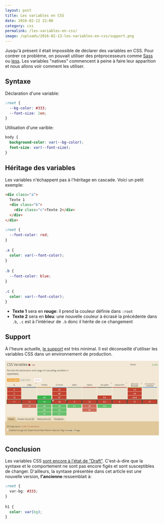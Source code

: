 ```yaml
---
layout: post
title: Les variables en CSS
date: 2016-02-12 22:00
category: css
permalink: /les-variables-en-css/
image: /uploads/2016-02-13-les-variables-en-css/support.png
---
```


Jusqu'à présent il était impossible de déclarer des variables en CSS. Pour contrer ce problème, on pouvait utiliser des préprocesseurs comme [Sass](http://sass-lang.com/) ou [less](http://lesscss.org/). Les variables "natives" commencent à peine à faire leur apparition et nous allons voir comment les utiliser.

## Syntaxe

Déclaration d'une variable:

```css
:root {
  --bg-color: #333;
  --font-size: 2em;
}
```

Utilisation d'une varible:

```css
body {
  background-color: var(--bg-color);
  font-size: var(--font-size);
}
```

## Héritage des variables

Les variables n'échappent pas à l'héritage en cascade. Voici un petit exemple:

```html
<div class="a">
  Texte 1
  <div class="b">
    <div class="c">Texte 2</div>
  </div>
</div>
```

```css
:root {
  --font-color: red;
}

.a {
  color: var(--font-color);
}

.b {
  --font-color: blue;
}

.c {
  color: var(--font-color);
}
```

- **Texte 1** sera en **rouge**: il prend la couleur définie dans `:root`
- **Texte 2** sera en **bleu**: une nouvelle couleur à écrasé la précédente dans `.b`, `.c` est à l'intérieur de `.b` donc il hérite de ce changement

## Support

À l'heure actuelle, [le support](http://caniuse.com/#feat=css-variables) est très minimal. Il est déconseillé d'utiliser les variables CSS dans un environnement de production.

![Support variables CSS](/uploads/2016-02-13-les-variables-en-css/support.png)

## Conclusion

Les variables CSS [sont encore à l'état de "Draft"](https://drafts.csswg.org/css-variables/). C'est-à-dire que la syntaxe et le comportement ne sont pas encore figés et sont susceptibles de changer. D'ailleurs, la syntaxe présentée dans cet article est une nouvelle version, **l'ancienne** ressemblait à:

```css
:root {
  var-bg: #333;
}

h1 {
  color: var(bg);
}
```
